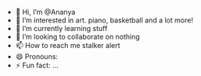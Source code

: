 - 👋 Hi, I’m @Ananya
- 👀 I’m interested in art. piano, basketball and a lot more!
- 🌱 I’m currently learning stuff
- 💞️ I’m looking to collaborate on nothing
- 📫 How to reach me stalker alert
- 😄 Pronouns: 
- ⚡ Fun fact: ...

<!---
al100246/al100246 is a ✨ special ✨ repository because its `README.md` (this file) appears on your GitHub profile.
You can click the Preview link to take a look at your changes.
--->
